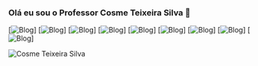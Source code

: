 ### Olá eu sou o Professor Cosme Teixeira Silva 👋
[![Blog](https://img.shields.io/badge/Python-3776AB?style=for-the-badge&logo=python&logoColor=white)]
[![Blog](https://img.shields.io/badge/HTML-239120?style=for-the-badge&logo=html5&logoColor=white)]
[![Blog](https://img.shields.io/badge/CSS-239120?&style=for-the-badge&logo=css3&logoColor=white)]
[![Blog](https://img.shields.io/badge/HTML5-E34F26?style=for-the-badge&logo=html5&logoColor=white)]
[![Blog](https://img.shields.io/badge/CSS3-1572B6?style=for-the-badge&logo=css3&logoColor=white)]
[![Blog](https://img.shields.io/badge/PHP-777BB4?style=for-the-badge&logo=php&logoColor=white)]
[![Blog](https://img.shields.io/badge/Bootstrap-563D7C?style=for-the-badge&logo=bootstrap&logoColor=white)]
[![Blog](https://img.shields.io/badge/JavaScript-F7DF1E?style=for-the-badge&logo=javascript&logoColor=black)]
[![Blog](https://img.shields.io/badge/PHP-777BB4?style=for-the-badge&logo=php&logoColor=white)]


![Cosme Teixeira Silva](https://github-readme-stats.vercel.app/api?username=CosmeTSilva&show_icons=true&bg_color=00000000)
<!--

**CosmeTSilva/CosmeTSilva** is a ✨ _special_ ✨ repository because its `README.md` (this file) appears on your GitHub profile.


